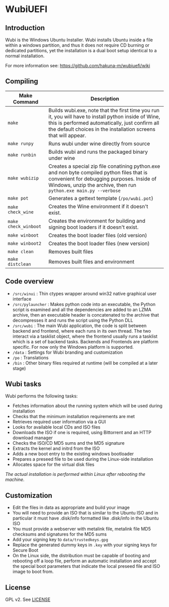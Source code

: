 # WubiUEFI


## Introduction

Wubi is the Windows Ubuntu Installer. Wubi installs Ubuntu inside a file within a windows partition, and thus it does not require CD burning or dedicated partitions, yet the installation is a dual boot setup identical to a normal installation.

For more information see: https://github.com/hakuna-m/wubiuefi/wiki

## Compiling


| Make Command         | Description                                                                                                                                                                                                               |
|----------------------|---------------------------------------------------------------------------------------------------------------------------------------------------------------------------------------------------------------------------|
| `make`               | Builds wubi.exe, note that the first time you run it, you will have to install python inside of Wine, this is performed automatically, just confirm all the default choices in the installation screens that will appear. |
| `make runpy`         | Runs wubi under wine directly from source                                                                                                                                                                                 |
| `make runbin`        | Builds wubi and runs the packaged binary under wine                                                                                                                                                                       |
| `make wubizip`       | Creates a special zip file conatining python.exe and non byte compiled python files that is convenient for debugging purposes. Inside of Windows, unzip the archive, then run `python.exe main.py --verbose`              |
| `make pot`           | Generates a gettext template (`/po/wubi.pot`)                                                                                                                                                                             |
| `make check_wine`    | Creates the Wine environment if it doesn't exist.                                                                                                                                                                         |
| `make check_winboot` | Creates the environment for building and signing boot loaders if it doesn't exist.                                                                                                                                        |
| `make winboot`       | Creates the boot loader files (old version)                                                                                                                                                                               |
| `make winboot2`      | Creates the boot loader files (new version)                                                                                                                                                                               |
| `make clean`         | Removes built files                                                                                                                                                                                                       |
| `make distclean`     | Removes built files and environment                                                                                                                                                                                       |


## Code overview

* `/src/winui` : Thin ctypes wrapper around win32 native graphical user interface
* `/src/pylauncher` : Makes python code into an executable, the Python script is examined and all the dependencies are added to an LZMA archive, then an executable header is concatenated to the archive that decompresses it and runs the script using the Python DLL
* `/src/wubi` : The main Wubi application, the code is split between backend and frontend, where each runs in its own thread. The two interact via a tasklist object, where the frontend usually runs a tasklist which is a set of backend tasks. Backends and Frontends are platform specific. For now only the Windows platform is supported.
* `/data` : Settings for Wubi branding and customization
* `/po` : Translations
* `/bin` : Other binary files required at runtime (will be compiled at a later stage)

## Wubi tasks

Wubi performs the following tasks:

* Fetches information about the running system which will be used during installation
* Checks that the minimum installation requirements are met
* Retrieves required user information via a GUI
* Looks for available local CDs and ISO files
* Downloads the ISO if one is required, using Bittorrent and an HTTP download manager
* Checks the ISO/CD MD5 sums and the MD5 signature
* Extracts the kernel and initrd from the ISO
* Adds a new boot entry to the existing windows bootloader
* Prepares a preseed file to be used during the Linux-side installation
* Allocates space for the virtual disk files

*The actual installation is performed within Linux after rebooting the machine.*

## Customization

* Edit the files in data as appropriate and build your image
* You will need to provide an ISO that is similar to the Ubuntu ISO and in particular it must have .disk/info formatted like .disk/info in the Ubuntu ISO
* You must provide a webserver with metalink file, metalink file MD5 checksums and signatures for the MD5 sums
* Add your signing key to `data/trustedkeys.gpg`
* Replace the generated dummy keys in `.key` with your signing keys for Secure Boot
* On the Linux side, the distribution must be capable of booting and rebooting off a loop file, perform an automatic installation and accept the special boot parameters that indicate the local preseed file and ISO image to boot from.

## License

GPL v2. See [LICENSE](./LICENSE)
